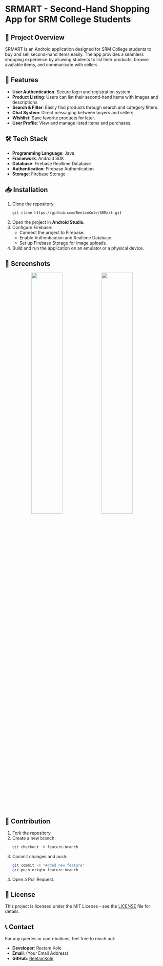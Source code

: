 # SRMART - Second-Hand Shopping App for SRM College Students

## 📌 Project Overview
SRMART is an Android application designed for SRM College students to buy and sell second-hand items easily. The app provides a seamless shopping experience by allowing students to list their products, browse available items, and communicate with sellers.

## 🚀 Features
- **User Authentication**: Secure login and registration system.
- **Product Listing**: Users can list their second-hand items with images and descriptions.
- **Search & Filter**: Easily find products through search and category filters.
- **Chat System**: Direct messaging between buyers and sellers.
- **Wishlist**: Save favorite products for later.
- **User Profile**: View and manage listed items and purchases.

## 🛠️ Tech Stack
- **Programming Language**: Java
- **Framework**: Android SDK
- **Database**: Firebase Realtime Database
- **Authentication**: Firebase Authentication
- **Storage**: Firebase Storage

## 📥 Installation
1. Clone the repository:
   ```sh
   git clone https://github.com/ReetamKole/SRMart.git
   ```
2. Open the project in **Android Studio**.
3. Configure Firebase:
   - Connect the project to Firebase.
   - Enable Authentication and Realtime Database.
   - Set up Firebase Storage for image uploads.
4. Build and run the application on an emulator or a physical device.

## 📸 Screenshots
<p align="center">
  <img src="https://github.com/user-attachments/assets/41efe4e7-b452-4632-9473-47e583071227" width="45%" />
  <img src="https://github.com/user-attachments/assets/7ea70649-14ca-4bde-93b4-076d446fa694" width="45%" />
</p>

## 📝 Contribution
1. Fork the repository.
2. Create a new branch:
   ```sh
   git checkout -b feature-branch
   ```
3. Commit changes and push:
   ```sh
   git commit -m "Added new feature"
   git push origin feature-branch
   ```
4. Open a Pull Request.

## 📜 License
This project is licensed under the MIT License - see the [LICENSE](LICENSE) file for details.

## 📞 Contact
For any queries or contributions, feel free to reach out:
- **Developer**: Reetam Kole
- **Email**: (Your Email Address)
- **GitHub**: [ReetamKole](https://github.com/ReetamKole)

